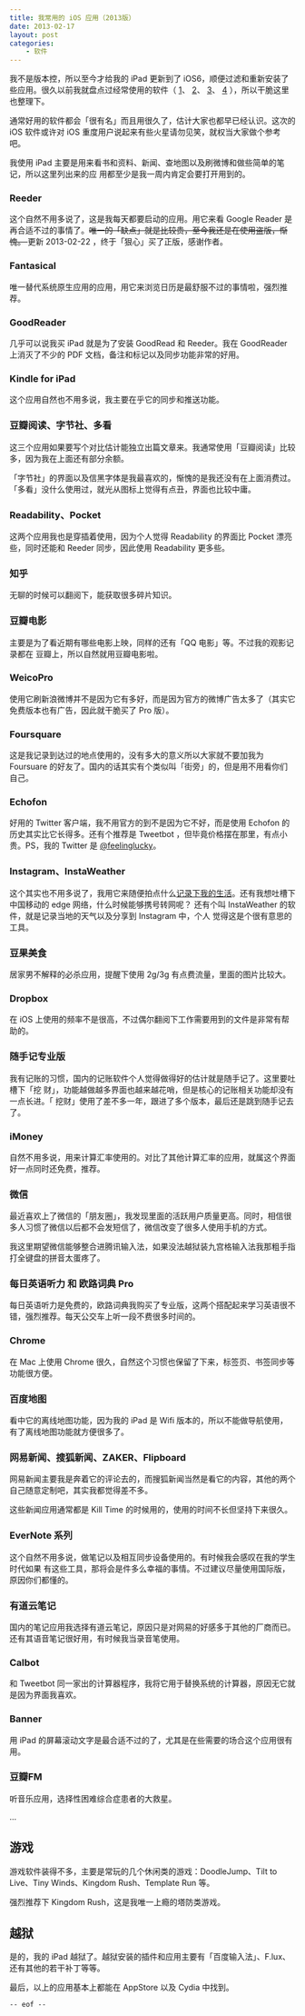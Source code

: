 ```yaml
---
title: 我常用的 iOS 应用（2013版）
date: 2013-02-17
layout: post
categories:
    - 软件
---
```


我不是版本控，所以至今才给我的 iPad 更新到了
iOS6，顺便过滤和重新安装了些应用。很久以前我就盘点过经常使用的软件（
[1](http://www.gracecode.com/posts/1956.html)、
[2](http://www.gracecode.com/posts/3024.html)、
[3](http://www.gracecode.com/posts/3075.html)、
[4](http://www.gracecode.com/posts/1802.html)
），所以干脆这里也整理下。

通常好用的软件都会「很有名」而且用很久了，估计大家也都早已经认识。这次的 iOS 软件或许对 iOS 重度用户说起来有些火星请勿见笑，就权当大家做个参考吧。

我使用 iPad
主要是用来看书和资料、新闻、查地图以及刷微博和做些简单的笔记，所以这里列出来的应
用都至少是我一周内肯定会要打开用到的。



### Reeder

这个自然不用多说了，这是我每天都要启动的应用。用它来看 Google Reader
是再合适不过的事情了。<del>唯一的「缺点」就是比较贵，至今我还是在使用盗版，惭愧。
</del> 更新 2013-02-22 ，终于「狠心」买了正版，感谢作者。


### Fantasical

唯一替代系统原生应用的应用，用它来浏览日历是最舒服不过的事情啦，强烈推荐。


### GoodReader

几乎可以说我买 iPad 就是为了安装 GoodRead 和 Reeder。我在 GoodReader 上消灭了不少的 PDF 文档，备注和标记以及同步功能非常的好用。


### Kindle for iPad

这个应用自然也不用多说，我主要在乎它的同步和推送功能。


### 豆瓣阅读、字节社、多看

这三个应用如果要写个对比估计能独立出篇文章来。我通常使用「豆瓣阅读」比较多，因为我在上面还有部分余额。

「字节社」的界面以及信黑字体是我最喜欢的，惭愧的是我还没有在上面消费过。「多看」没什么使用过，就光从图标上觉得有点丑，界面也比较中庸。


### Readability、Pocket

这两个应用我也是穿插着使用，因为个人觉得 Readability 的界面比 Pocket 漂亮些，同时还能和 Reeder 同步，因此使用 Readability 更多些。 



### 知乎

无聊的时候可以翻阅下，能获取很多碎片知识。


### 豆瓣电影

主要是为了看近期有哪些电影上映，同样的还有「QQ 电影」等。不过我的观影记录都在
豆瓣上，所以自然就用豆瓣电影啦。


### WeicoPro

使用它刷新浪微博并不是因为它有多好，而是因为官方的微博广告太多了（其实它免费版本也有广告，因此就干脆买了 Pro 版）。


### Foursquare

这是我记录到达过的地点使用的，没有多大的意义所以大家就不要加我为 Foursuare 的好友了。国内的话其实有个类似叫「街旁」的，但是用不用看你们自己。


### Echofon

好用的 Twitter 客户端，我不用官方的到不是因为它不好，而是使用 Echofon 的历史其实比它长得多。还有个推荐是 Tweetbot ，但毕竟价格摆在那里，有点小贵。PS，我的 Twitter
是 [@feelinglucky](https://twitter.com/feelinglucky)。


### Instagram、InstaWeather

这个其实也不用多说了，我用它来随便拍点什么[记录下我的生活](http://instagram.com/feelinglucky)。还有我想吐槽下中国移动的 edge 网络，什么时候能够携号转网呢？
还有个叫 InstaWeather 的软件，就是记录当地的天气以及分享到 Instagram 中，个人
觉得这是个很有意思的工具。

### 豆果美食

居家男不解释的必杀应用，提醒下使用 2g/3g 有点费流量，里面的图片比较大。

### Dropbox

在 iOS 上使用的频率不是很高，不过偶尔翻阅下工作需要用到的文件是非常有帮助的。


### 随手记专业版

我有记账的习惯，国内的记账软件个人觉得做得好的估计就是随手记了。这里要吐槽下「挖
财」，功能越做越多界面也越来越花哨，但是核心的记账相关功能却没有一点长进。「
挖财」使用了差不多一年，跟进了多个版本，最后还是跳到随手记去了。


### iMoney

自然不用多说，用来计算汇率使用的。对比了其他计算汇率的应用，就属这个界面好一点同时还免费，推荐。


### 微信

最近喜欢上了微信的「朋友圈」，我发现里面的活跃用户质量更高。同时，相信很多人习惯了微信以后都不会发短信了，微信改变了很多人使用手机的方式。

我这里期望微信能够整合进腾讯输入法，如果没法越狱装九宫格输入法我那粗手指打全键盘的拼音太蛋疼了。

### 每日英语听力 和 欧路词典 Pro

每日英语听力是免费的，欧路词典我购买了专业版，这两个搭配起来学习英语很不错，强烈推荐。每天公交车上听一段不费很多时间的。


### Chrome

在 Mac 上使用 Chrome 很久，自然这个习惯也保留了下来，标签页、书签同步等功能很方便。


### 百度地图

看中它的离线地图功能，因为我的 iPad 是 Wifi 版本的，所以不能做导航使用，有了离线地图功能就方便很多了。


### 网易新闻、搜狐新闻、ZAKER、Flipboard

网易新闻主要我是奔着它的评论去的，而搜狐新闻当然是看它的内容，其他的两个自己随意定制吧，其实我都觉得差不多。

这些新闻应用通常都是 Kill Time 的时候用的，使用的时间不长但坚持下来很久。


### EverNote 系列

这个自然不用多说，做笔记以及相互同步设备使用的。有时候我会感叹在我的学生时代如果
有这些工具，那将会是件多么幸福的事情。不过建议尽量使用国际版，原因你们都懂的。


### 有道云笔记

国内的笔记应用我选择有道云笔记，原因只是对网易的好感多于其他的厂商而已。还有其语音笔记很好用，有时候我当录音笔使用。

### Calbot

和 Tweetbot 同一家出的计算器程序，我将它用于替换系统的计算器，原因无它就是因为界面我喜欢。


### Banner

用 iPad 的屏幕滚动文字是最合适不过的了，尤其是在些需要的场合这个应用很有用。


### 豆瓣FM

听音乐应用，选择性困难综合症患者的大救星。


…

## 游戏


游戏软件装得不多，主要是常玩的几个休闲类的游戏：DoodleJump、Tilt to Live、Tiny Winds、Kingdom Rush、Template Run 等。

强烈推荐下 Kingdom Rush，这是我唯一上瘾的塔防类游戏。


## 越狱

是的，我的 iPad 越狱了。越狱安装的插件和应用主要有「百度输入法」、F.lux、还有其他的若干补丁等等。

最后，以上的应用基本上都能在 AppStore 以及 Cydia 中找到。


`-- eof --`
